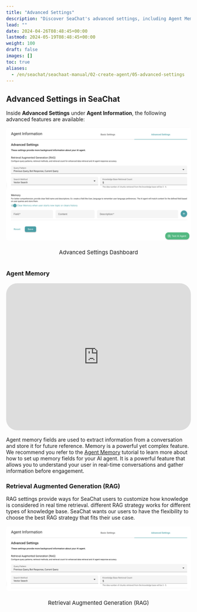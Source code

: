```yaml
---
title: "Advanced Settings"
description: "Discover SeaChat's advanced settings, including Agent Memory and Retrieval Augmented Generation (RAG). Learn how to optimize your AI agent's performance and real-time user engagement."
lead: ""
date: 2024-04-26T08:48:45+00:00
lastmod: 2024-05-19T08:48:45+00:00
weight: 100
draft: false
images: []
toc: true
aliases:
  - /en/seachat/seachaat-manual/02-create-agent/05-advanced-settings
---
```


## Advanced Settings in SeaChat

Inside **Advanced Settings** under **Agent Information**, the following advanced features are available:

<div style="display: flex; flex-direction: column; align-items: center;">
<div style="width: 100%; text-align: center; display: flex; flex-direction: column; align-items: center; justify-item: center">
    <a href="/images/seachat/en/advanced-settings/advanced-settings-dashboard.png" target="_blank">
    <img width="100%" style="border-radius: 0.4rem; cursor: zoom-in;" src="/images/seachat/en/agent-information/advanced-settings-dashboard.png" alt="image that displays the additional options in Basic Settings">
    </a>
</div>
    <p style="margin-top: 20px; font-size: 15px">Advanced Settings Dashboard</p>
</div>

### Agent Memory

  <iframe width="100%" height="400" src="https://www.youtube.com/embed/?v=Msgg3U3lW4M&list=PL8K7_LTqly44LeOocjDOpXH0svonxa0T0&index=11" title="YouTube video player" frameborder="0" allow="accelerometer; autoplay; clipboard-write; encrypted-media; gyroscope; picture-in-picture" allowfullscreen style="border-radius: 30px;"></iframe>

Agent memory fields are used to extract information from a conversation and store it for future reference. Memory is a powerful yet complex feature. We recommend you refer to the [Agent Memory](/seachat/seachat-manual/02-create-agent/03-agent-memory/) tutorial to learn more about how to set up memory fields for your AI agent. It is a powerful feature that allows you to understand your user in real-time conversations and gather information before engagement.

### Retrieval Augmented Generation (RAG)
RAG settings provide ways for SeaChat users to customize how knowledge is considered in real time retrieval. different RAG strategy works for different types of knowledge base. SeaChat wants our users to have the flexibility to choose the best RAG strategy that fits their use case.
<div style="display: flex; flex-direction: column; align-items: center;">
<div style="width: 100%; text-align: center; display: flex; flex-direction: column; align-items: center; justify-item: center">
    <a href="/images/seachat/en/advanced-settings/rag-input-fields.png" target="_blank">
    <img width="100%" style="border-radius: 0.4rem; cursor: zoom-in;" src="/images/seachat/en/agent-information/rag-input-fields.png" alt="image of the Retrieval Augmented Generation (RAG) feature in SeaChat">
    </a>
</div>
    <p style="margin-top: 20px; font-size: 15px">Retrieval Augmented Generation (RAG)</p></p>
</div>